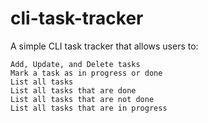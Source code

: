 # cli-task-tracker

A simple CLI task tracker that allows users to:

    Add, Update, and Delete tasks
    Mark a task as in progress or done
    List all tasks
    List all tasks that are done
    List all tasks that are not done
    List all tasks that are in progress
